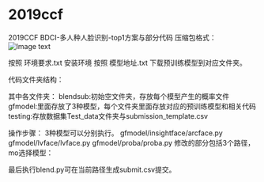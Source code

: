 # 2019ccf
2019CCF BDCI-多人种人脸识别-top1方案与部分代码
压缩包格式：
![Image text](https://raw.github.com/themostnewone/repositpry/master/2019ccf/img-folder/1.png)

按照 环境要求.txt 安装环境
按照 模型地址.txt 下载预训练模型到对应文件夹。

代码文件夹结构：

 
其中各文件夹：
blendsub:初始空文件夹，存放每个模型产生的概率文件
gfmodel:里面存放了3种模型，每个文件夹里面存放对应的预训练模型和相关代码
testing:存放数据集Test_data文件夹与submission_template.csv

操作步骤：
3种模型可以分别执行。
gfmodel/insightface/arcface.py
gfmodel/lvface/lvface.py
gfmodel/proba/proba.py
修改的部分包括3个路径，mo选择模型：
 
最后执行blend.py可在当前路径生成submit.csv提交。
